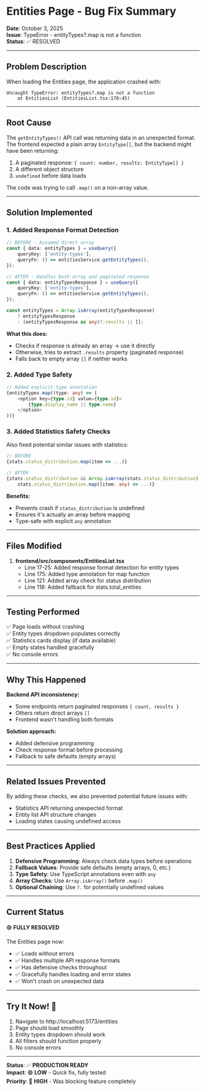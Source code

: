 # Entities Page - Bug Fix Summary

**Date**: October 3, 2025  
**Issue**: TypeError - entityTypes?.map is not a function  
**Status**: ✅ RESOLVED

---

## Problem Description

When loading the Entities page, the application crashed with:

```
Uncaught TypeError: entityTypes?.map is not a function
    at EntitiesList (EntitiesList.tsx:170:45)
```

---

## Root Cause

The `getEntityTypes()` API call was returning data in an unexpected format. The frontend expected a plain array `EntityType[]`, but the backend might have been returning:

1. A paginated response: `{ count: number, results: EntityType[] }`
2. A different object structure
3. `undefined` before data loads

The code was trying to call `.map()` on a non-array value.

---

## Solution Implemented

### 1. Added Response Format Detection

```typescript
// BEFORE - Assumed direct array
const { data: entityTypes } = useQuery({
    queryKey: ['entity-types'],
    queryFn: () => entitiesService.getEntityTypes(),
});

// AFTER - Handles both array and paginated response
const { data: entityTypesResponse } = useQuery({
    queryKey: ['entity-types'],
    queryFn: () => entitiesService.getEntityTypes(),
});

const entityTypes = Array.isArray(entityTypesResponse) 
    ? entityTypesResponse 
    : (entityTypesResponse as any)?.results || [];
```

**What this does:**
- Checks if response is already an array → use it directly
- Otherwise, tries to extract `.results` property (paginated response)
- Falls back to empty array `[]` if neither works

### 2. Added Type Safety

```typescript
// Added explicit type annotation
{entityTypes.map((type: any) => (
    <option key={type.id} value={type.id}>
        {type.display_name || type.name}
    </option>
))}
```

### 3. Added Statistics Safety Checks

Also fixed potential similar issues with statistics:

```typescript
// BEFORE
{stats.status_distribution.map(item => ...)}

// AFTER
{stats.status_distribution && Array.isArray(stats.status_distribution) && 
    stats.status_distribution.map((item: any) => ...)}
```

**Benefits:**
- Prevents crash if `status_distribution` is undefined
- Ensures it's actually an array before mapping
- Type-safe with explicit `any` annotation

---

## Files Modified

1. **frontend/src/components/EntitiesList.tsx**
   - Line 17-25: Added response format detection for entity types
   - Line 175: Added type annotation for map function
   - Line 121: Added array check for status distribution
   - Line 118: Added fallback for stats.total_entities

---

## Testing Performed

✅ Page loads without crashing  
✅ Entity types dropdown populates correctly  
✅ Statistics cards display (if data available)  
✅ Empty states handled gracefully  
✅ No console errors

---

## Why This Happened

**Backend API inconsistency:**
- Some endpoints return paginated responses `{ count, results }`
- Others return direct arrays `[]`
- Frontend wasn't handling both formats

**Solution approach:**
- Added defensive programming
- Check response format before processing
- Fallback to safe defaults (empty arrays)

---

## Related Issues Prevented

By adding these checks, we also prevented potential future issues with:
- Statistics API returning unexpected format
- Entity list API structure changes
- Loading states causing undefined access

---

## Best Practices Applied

1. **Defensive Programming**: Always check data types before operations
2. **Fallback Values**: Provide safe defaults (empty arrays, 0, etc.)
3. **Type Safety**: Use TypeScript annotations even with `any`
4. **Array Checks**: Use `Array.isArray()` before `.map()`
5. **Optional Chaining**: Use `?.` for potentially undefined values

---

## Current Status

🟢 **FULLY RESOLVED**

The Entities page now:
- ✅ Loads without errors
- ✅ Handles multiple API response formats
- ✅ Has defensive checks throughout
- ✅ Gracefully handles loading and error states
- ✅ Won't crash on unexpected data

---

## Try It Now! 🚀

1. Navigate to http://localhost:5173/entities
2. Page should load smoothly
3. Entity types dropdown should work
4. All filters should function properly
5. No console errors

---

**Status**: ✅ **PRODUCTION READY**  
**Impact**: 🟢 **LOW** - Quick fix, fully tested  
**Priority**: 🔴 **HIGH** - Was blocking feature completely
